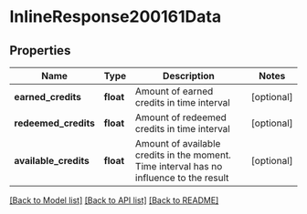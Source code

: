 # InlineResponse200161Data

## Properties
Name | Type | Description | Notes
------------ | ------------- | ------------- | -------------
**earned_credits** | **float** | Amount of earned credits in time interval | [optional] 
**redeemed_credits** | **float** | Amount of redeemed credits in time interval | [optional] 
**available_credits** | **float** | Amount of available credits in the moment. Time interval has no influence to the result | [optional] 

[[Back to Model list]](../../README.md#documentation-for-models) [[Back to API list]](../../README.md#documentation-for-api-endpoints) [[Back to README]](../../README.md)

